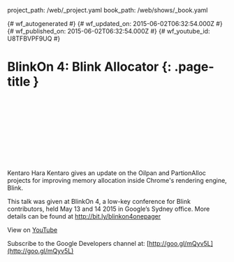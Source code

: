 project_path: /web/_project.yaml
book_path: /web/shows/_book.yaml

{# wf_autogenerated #}
{# wf_updated_on: 2015-06-02T06:32:54.000Z #}
{# wf_published_on: 2015-06-02T06:32:54.000Z #}
{# wf_youtube_id: U8TFBVPF9UQ #}

# BlinkOn 4: Blink Allocator {: .page-title }


<div class="video-wrapper">
  <iframe class="devsite-embedded-youtube-video" data-video-id="U8TFBVPF9UQ"
          data-autohide="1" data-showinfo="0" frameborder="0" allowfullscreen>
  </iframe>
</div>

Kentaro Hara
Kentaro gives an update on the Oilpan and PartionAlloc projects for improving memory allocation inside Chrome&#x27;s rendering engine, Blink.

This talk was given at BlinkOn 4, a low-key conference for Blink contributors, held May 13 and 14 2015 in Google’s Sydney office. More details can be found at http://bit.ly/blinkon4onepager

View on [YouTube](https://youtu.be/U8TFBVPF9UQ)

Subscribe to the Google Developers channel at: [http://goo.gl/mQyv5L](http://goo.gl/mQyv5L)
